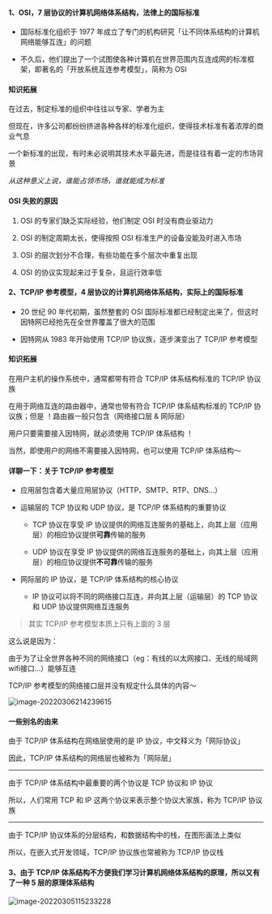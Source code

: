 #### 1、OSI，7 层协议的计算机网络体系结构，法律上的国际标准

- 国际标准化组织于 1977 年成立了专门的机构研究「让不同体系结构的计算机网络能够互连」的问题

- 不久后，他们提出了一个试图使各种计算机在世界范围内互连成网的标准框架，即著名的「开放系统互连参考模型」，简称为 OSI

#### 知识拓展

在过去，制定标准的组织中往往以专家、学者为主

但现在，许多公司都纷纷挤进各种各样的标准化组织，使得技术标准有着浓厚的商业气息

一个新标准的出现，有时未必说明其技术水平最先进，而是往往有着一定的市场背景

*从这种意义上说，谁能占领市场，谁就能成为标准*

#### OSI 失败的原因

1. OSI 的专家们缺乏实际经验，他们制定 OSI 时没有商业驱动力

2. OSI 的制定周期太长，使得按照 OSI 标准生产的设备没能及时进入市场

3. OSI 的层次划分不合理，有些功能在多个层次中重复出现

4. OSI 的协议实现起来过于复杂，且运行效率低

#### 2、TCP/IP 参考模型，4 层协议的计算机网络体系结构，实际上的国际标准

- 20 世纪 90 年代初期，虽然整套的 OSI 国际标准都已经制定出来了，但这时因特网已经抢先在全世界覆盖了很大的范围

- 因特网从 1983 年开始使用 TCP/IP 协议族，逐步演变出了 TCP/IP 参考模型

#### 知识拓展

在用户主机的操作系统中，通常都带有符合 TCP/IP 体系结构标准的 TCP/IP 协议族

在用于网络互连的路由器中，通常也带有符合 TCP/IP 体系结构标准的 TCP/IP 协议族；但是 ！路由器一般只包含（网络接口层 & 网际层）

用户只要需要接入因特网，就必须使用 TCP/IP 体系结构 ！

当然，即使用户的网络不需要接入因特网，也可以使用 TCP/IP 体系结构～

#### 详聊一下：关于 TCP/IP 参考模型

- 应用层包含着大量应用层协议（HTTP、SMTP、RTP、DNS...）

- 运输层的 TCP 协议和 UDP 协议，是 TCP/IP 体系结构的重要协议

	- TCP 协议在享受 IP 协议提供的网络互连服务的基础上，向其上层（应用层）的相应协议提供**可靠**传输的服务

	- UDP 协议在享受 IP 协议提供的网络互连服务的基础上，向其上层（应用层）的相应协议提供**不可靠**传输的服务

- 网际层的 IP 协议，是 TCP/IP 体系结构的核心协议

	- IP 协议可以将不同的网络接口互连，并向其上层（运输层）的 TCP 协议和 UDP 协议提供网络互连服务

> 其实 TCP/IP 参考模型本质上只有上面的 3 层

这么说是因为：

由于为了让全世界各种不同的网络接口（eg：有线的以太网接口、无线的局域网wifi接口...）能够互连

TCP/IP 参考模型的网络接口层并没有规定什么具体的内容～

![image-20220306214239615](https://gitee.com/pj-l/imgs-1/raw/master/image-20220306214239615.png)

#### 一些别名的由来

由于 TCP/IP 体系结构在网络层使用的是 IP 协议，中文释义为「网际协议」

因此，TCP/IP 体系结构的网络层也被称为「网际层」

---

由于 TCP/IP 体系结构中最重要的两个协议是 TCP 协议和 IP 协议

所以，人们常用 TCP 和 IP 这两个协议来表示整个协议大家族，称为 TCP/IP 协议族

---

由于 TCP/IP 协议体系的分层结构，和数据结构中的栈，在图形画法上类似

所以，在嵌入式开发领域，TCP/IP 协议族也常被称为 TCP/IP 协议栈

#### 3、由于 TCP/IP 体系结构不方便我们学习计算机网络体系结构的原理，所以又有了一种 5 层的原理体系结构

![image-20220305115233228](https://gitee.com/pj-l/imgs-1/raw/master/image-20220305115233228.png)
